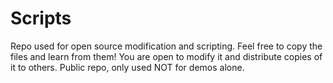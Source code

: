 # Scripts
Repo used for open source modification and scripting. Feel free to copy the files and learn from them! You are open to modify it and distribute copies of it to others. 
Public repo, only used NOT for demos alone.
